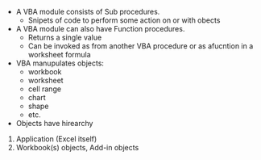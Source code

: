 - A VBA module consists of Sub procedures.
	- Snipets of code to perform some action on or with obects
- A VBA module can also have Function procedures.
	- Returns a single value
	- Can be invoked as from another VBA procedure or as afucntion in a worksheet formula
- VBA manupulates objects:
	- workbook
	- worksheet
	- cell range
	- chart
	- shape
	- etc.
- Objects have hirearchy
1. Application (Excel itself)
2. Workbook(s) objects, Add-in objects

